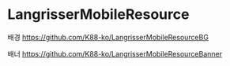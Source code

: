 # LangrisserMobileResource
배경 https://github.com/K88-ko/LangrisserMobileResourceBG

배너 https://github.com/K88-ko/LangrisserMobileResourceBanner

